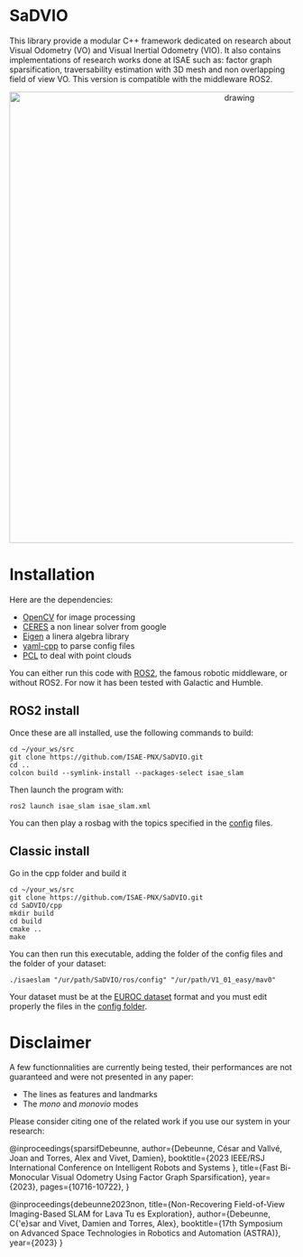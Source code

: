 # SaDVIO

This library provide a modular C++ framework dedicated on research about Visual Odometry (VO) and Visual Inertial Odometry (VIO). It also contains implementations of research works done at ISAE such as: factor graph sparsification, traversability estimation with 3D mesh and non overlapping field of view VO. This version is compatible with the middleware ROS2. 

<p align='center'>
    <img src="./doc/video.gif" alt="drawing" width="800"/>
</p>


# Installation

Here are the dependencies:
* [OpenCV](https://github.com/opencv/opencv/tree/4.10.0) for image processing
* [CERES](http://ceres-solver.org/installation.html) a non linear solver from google
* [Eigen](https://eigen.tuxfamily.org/dox/GettingStarted.html) a linera algebra library
* [yaml-cpp](https://github.com/jbeder/yaml-cpp) to parse config files 
* [PCL](https://pointclouds.org/documentation/index.html) to deal with point clouds 

You can either run this code with [ROS2](http://docs.ros.org/en/humble/Installation.html), the famous robotic middleware, or without ROS2. For now it has been tested with Galactic and Humble.

## ROS2 install 

Once these are all installed, use the following commands to build:

```
cd ~/your_ws/src
git clone https://github.com/ISAE-PNX/SaDVIO.git
cd ..
colcon build --symlink-install --packages-select isae_slam
```
Then launch the program with:
```
ros2 launch isae_slam isae_slam.xml
```
You can then play a rosbag with the topics specified in the [config](ros/config) files. 

## Classic install

Go in the cpp folder and build it 

```
cd ~/your_ws/src
git clone https://github.com/ISAE-PNX/SaDVIO.git
cd SaDVIO/cpp
mkdir build
cd build
cmake ..
make
```
You can then run this executable, adding the folder of the config files and the folder of your dataset:
```
./isaeslam "/ur/path/SaDVIO/ros/config" "/ur/path/V1_01_easy/mav0"
``` 
 Your dataset must be at the [EUROC dataset](https://projects.asl.ethz.ch/datasets/doku.php?id=kmavvisualinertialdatasets) format and you must edit properly the files in the [config folder](ros/config).

# Disclaimer

A few functionnalities are currently being tested, their performances are not guaranteed and were not presented in any paper:
* The lines as features and landmarks
* The *mono* and *monovio* modes

Please consider citing one of the related work if you use our system in your research:

@inproceedings{sparsifDebeunne,
  author={Debeunne, César and Vallvé, Joan and Torres, Alex and Vivet, Damien},
  booktitle={2023 IEEE/RSJ International Conference on Intelligent Robots and Systems }, 
  title={Fast Bi-Monocular Visual Odometry Using Factor Graph Sparsification}, 
  year={2023},
  pages={10716-10722},
}

@inproceedings{debeunne2023non,
  title={Non-Recovering Field-of-View Imaging-Based SLAM for Lava Tu es Exploration},
  author={Debeunne, C{\'e}sar and Vivet, Damien and Torres, Alex},
  booktitle={17th Symposium on Advanced Space Technologies in Robotics and Automation (ASTRA)},
  year={2023}
}

